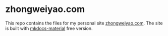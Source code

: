 # zhongweiyao.com

This repo contains the files for my personal site [zhongweiyao.com](https://zhongweiyao.com). The site is built with [mkdocs-material](https://github.com/squidfunk/mkdocs-material) free version. 
